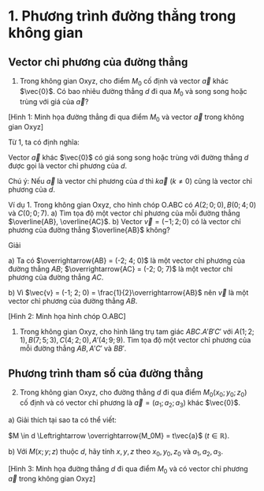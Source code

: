 # 1. Phương trình đường thẳng trong không gian

## Vector chỉ phương của đường thẳng

1. Trong không gian Oxyz, cho điểm $M_0$ cố định và vector $\vec{a}$ khác $\vec{0}$. Có bao nhiêu đường thẳng $d$ đi qua $M_0$ và song song hoặc trùng với giá của $\vec{a}$?

[Hình 1: Minh họa đường thẳng đi qua điểm $M_0$ và vector $\vec{a}$ trong không gian Oxyz]

Từ 1, ta có định nghĩa:

Vector $\vec{a}$ khác $\vec{0}$ có giá song song hoặc trùng với đường thẳng $d$ được gọi là vector chỉ phương của $d$.

Chú ý: Nếu $\vec{a}$ là vector chỉ phương của $d$ thì $k\vec{a}$ $(k \neq 0)$ cũng là vector chỉ phương của $d$.

Ví dụ 1. Trong không gian Oxyz, cho hình chóp O.ABC có $A(2; 0; 0), B(0; 4; 0)$ và $C(0; 0; 7)$.
a) Tìm tọa độ một vector chỉ phương của mỗi đường thẳng $\overline{AB}, \overline{AC}$.
b) Vector $\vec{v} = (-1; 2; 0)$ có là vector chỉ phương của đường thẳng $\overline{AB}$ không?

Giải

a) Ta có $\overrightarrow{AB} = (-2; 4; 0)$ là một vector chỉ phương của đường thẳng $AB$;
   $\overrightarrow{AC} = (-2; 0; 7)$ là một vector chỉ phương của đường thẳng $AC$.

b) Vì $\vec{v} = (-1; 2; 0) = \frac{1}{2}\overrightarrow{AB}$ nên $\vec{v}$ là một vector chỉ phương của đường thẳng $AB$.

[Hình 2: Minh họa hình chóp O.ABC]

1. Trong không gian Oxyz, cho hình lăng trụ tam giác $ABC.A'B'C'$ với $A(1; 2; 1), B(7; 5; 3), C(4; 2; 0), A'(4; 9; 9)$. Tìm tọa độ một vector chỉ phương của mỗi đường thẳng $AB, A'C'$ và $BB'$.

## Phương trình tham số của đường thẳng

2. Trong không gian Oxyz, cho đường thẳng $d$ đi qua điểm $M_0(x_0; y_0; z_0)$ cố định và có vector chỉ phương là $\vec{a} = (a_1; a_2; a_3)$ khác $\vec{0}$.

a) Giải thích tại sao ta có thể viết:

   $M \in d \Leftrightarrow \overrightarrow{M_0M} = t\vec{a}$ $(t \in \mathbb{R})$.

b) Với $M(x; y; z)$ thuộc $d$, hãy tính $x, y, z$ theo $x_0, y_0, z_0$ và $a_1, a_2, a_3$.

[Hình 3: Minh họa đường thẳng $d$ đi qua điểm $M_0$ và có vector chỉ phương $\vec{a}$ trong không gian Oxyz]
